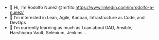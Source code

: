 - 👋 Hi, I’m Rodolfo Nunez @mrfito https://www.linkedin.com/in/rodolfo-a-nunez/
- 👀 I’m interested in Lean, Agile, Kanban, Infrastructure as Code, and DevOps
- 🌱 I’m currently learning as much as I can about DAD, Ansible, Harshicorp Vault, Selenium, Jenkins...


<!---
mrfito/mrfito is a ✨ special ✨ repository because its `README.md` (this file) appears on your GitHub profile.
You can click the Preview link to take a look at your changes.
--->
